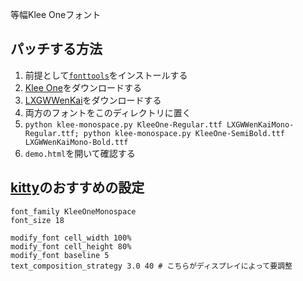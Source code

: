 等幅Klee Oneフォント

## パッチする方法
1. 前提として[`fonttools`](https://github.com/fonttools/fonttools)をインストールする
2. [Klee One](https://fonts.google.com/specimen/Klee+One)をダウンロードする
3. [LXGWWenKai](https://github.com/lxgw/LxgwWenKai)をダウンロードする
4. 両方のフォントをこのディレクトリに置く
5. `python klee-monospace.py KleeOne-Regular.ttf LXGWWenKaiMono-Regular.ttf; python klee-monospace.py KleeOne-SemiBold.ttf LXGWWenKaiMono-Bold.ttf`
6. `demo.html`を開いて確認する

## [kitty](https://github.com/kovidgoyal/kitty)のおすすめの設定
```
font_family KleeOneMonospace
font_size 18

modify_font cell_width 100%
modify_font cell_height 80%
modify_font baseline 5
text_composition_strategy 3.0 40 # こちらがディスプレイによって要調整
```
